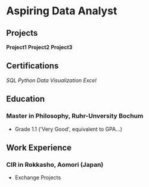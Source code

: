 # Aspiring Data Analyst

## Projects
**Project1**
**Project2**
**Project3**

## Certifications
*SQL*
*Python*
*Data Visualization*
*Excel*

## Education
### Master in Philosophy, Ruhr-Unversity Bochum
- Grade 1.1 ('Very Good', equivalent to GPA...)
  
## Work Experience
### CIR in Rokkasho, Aomori (Japan)
- Exchange Projects

  

